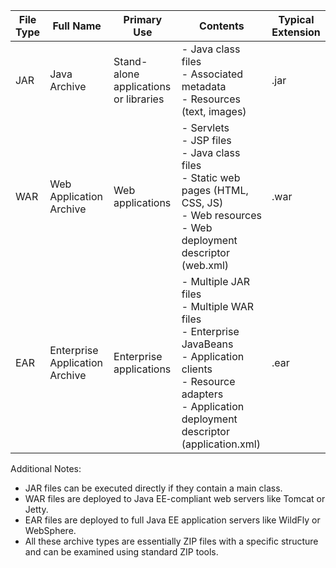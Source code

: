 | File Type | Full Name                      | Primary Use                           | Contents                                                                                                                                                                        | Typical Extension |
| --------- | ------------------------------ | ------------------------------------- | ------------------------------------------------------------------------------------------------------------------------------------------------------------------------------- | ----------------- |
| JAR       | Java Archive                   | Stand-alone applications or libraries | - Java class files<br>- Associated metadata<br>- Resources (text, images)                                                                                                       | .jar              |
| WAR       | Web Application Archive        | Web applications                      | - Servlets<br>- JSP files<br>- Java class files<br>- Static web pages (HTML, CSS, JS)<br>- Web resources<br>- Web deployment descriptor (web.xml)                               | .war              |
| EAR       | Enterprise Application Archive | Enterprise applications               | - Multiple JAR files<br>- Multiple WAR files<br>- Enterprise JavaBeans<br>- Application clients<br>- Resource adapters<br>- Application deployment descriptor (application.xml) | .ear              |

Additional Notes:
- JAR files can be executed directly if they contain a main class.
- WAR files are deployed to Java EE-compliant web servers like Tomcat or Jetty.
- EAR files are deployed to full Java EE application servers like WildFly or WebSphere.
- All these archive types are essentially ZIP files with a specific structure and can be examined using standard ZIP tools.
